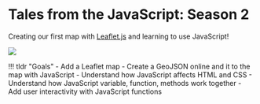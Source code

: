 # Tales from the JavaScript: Season 2

Creating our first map with [Leaflet.js](https://www.leaflet.js) and learning to use JavaScript!

![](media/hello_world.png)

!!! tldr "Goals"
    - Add a Leaflet map
    - Create a GeoJSON online and it to the map with JavaScript
    - Understand how JavaScript affects HTML and CSS
    - Understand how JavaScript variable, function, methods work together 
    - Add user interactivity with JavaScript functions
